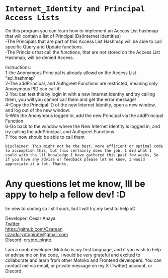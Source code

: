 # `Internet_Identity and Principal Access Lists`

On this program you can learn how to implement an Access List hashmap that will contain a list of Principal IDs(Internet Identities)  
-The Principals that are part of this Access List Hashmap will be able to call specific Query and Update functions.  
-The Princials that call the functions, that are not stored on the Access List Hashmap, will be denied Access.


Instructions:  
1-the Anonymous Principal is already allowd on the Access List "acl.hashmap"  
2-The addPrincipal, and Authgreet Functions are restricted, meaning only Anonymous PID can call it!  
3-You can test this by login in with a new Internet Identity and try calling them, you will you cannot call them and get the error message!  
4-Copy the Principal ID of the new Internet Identity, open a new window, and log out of the new window.  
5-With the Anonymous logged in, add the new Principal via the addPrincipal Function.  
6-Go back to the window where the New Internet Identity is logged in, and try calling the addPrincipal, and Authgreet Functions  
7-You now should be able to call them  

`Disclaimer: This might not be the best, more efficient or optimal code to accomplish this, but this certainly does the job, I did what I could with the lil knowledge I have gathered this past few weeks, So if you have any advise or feedback please let me know, I would appreciate it a lot, Thanks.`

# Any questions let me know, Ill be appy to help a fellow dev! :D  
Im new to coding so I still suck, but I will try my best to help xD    
  
Developer: Cesar Anaya    
[Twitter](https://x.com/IC_Pirate)    
https://github.com/Czarean  
czardcryptopirate@gmail.com  
Discord: crypto_pirate.  

I am a noob developer; Motoko is my first language, and if you wish to help or advise me on the code, I would be very grateful and excited to collaborate and learn from other Motoko and Frontend developers. You can contact me via email, or private message on my X (Twitter) account, or Discord.

